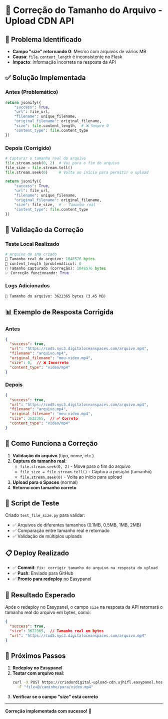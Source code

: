 # 🔧 Correção do Tamanho do Arquivo - Upload CDN API

## 🚨 Problema Identificado
- **Campo "size" retornando 0**: Mesmo com arquivos de vários MB
- **Causa**: `file.content_length` é inconsistente no Flask
- **Impacto**: Informação incorreta na resposta da API

## ✅ Solução Implementada

### **Antes (Problemático)**
```python
return jsonify({
    "success": True,
    "url": file_url,
    "filename": unique_filename,
    "original_filename": original_filename,
    "size": file.content_length,  # ❌ Sempre 0
    "content_type": file.content_type
})
```

### **Depois (Corrigido)**
```python
# Capturar o tamanho real do arquivo
file.stream.seek(0, 2)  # Vai para o fim do arquivo
file_size = file.stream.tell()
file.stream.seek(0)     # Volta ao início para permitir o upload

return jsonify({
    "success": True,
    "url": file_url,
    "filename": unique_filename,
    "original_filename": original_filename,
    "size": file_size,  # ✅ Tamanho real
    "content_type": file.content_type
})
```

## 🧪 Validação da Correção

### **Teste Local Realizado**
```python
# Arquivo de 1MB criado
📏 Tamanho real do arquivo: 1048576 bytes
📏 content_length (problemático): 0
📏 Tamanho capturado (correção): 1048576 bytes
✅ Correção funcionando: True
```

### **Logs Adicionados**
```
📏 Tamanho do arquivo: 3622365 bytes (3.45 MB)
```

## 📊 Exemplo de Resposta Corrigida

### **Antes**
```json
{
  "success": true,
  "url": "https://cod5.nyc3.digitaloceanspaces.com/arquivo.mp4",
  "filename": "arquivo.mp4",
  "original_filename": "meu-video.mp4",
  "size": 0,  // ❌ Incorreto
  "content_type": "video/mp4"
}
```

### **Depois**
```json
{
  "success": true,
  "url": "https://cod5.nyc3.digitaloceanspaces.com/arquivo.mp4",
  "filename": "arquivo.mp4",
  "original_filename": "meu-video.mp4",
  "size": 3622365,  // ✅ Correto
  "content_type": "video/mp4"
}
```

## 🔄 Como Funciona a Correção

1. **Validação do arquivo** (tipo, nome, etc.)
2. **Captura do tamanho real**:
   - `file.stream.seek(0, 2)` - Move para o fim do arquivo
   - `file_size = file.stream.tell()` - Captura a posição (tamanho)
   - `file.stream.seek(0)` - Volta ao início para upload
3. **Upload para o Spaces** (normal)
4. **Retorno com tamanho correto**

## 🧪 Script de Teste

Criado `test_file_size.py` para validar:
- ✅ Arquivos de diferentes tamanhos (0.1MB, 0.5MB, 1MB, 2MB)
- ✅ Comparação entre tamanho real e retornado
- ✅ Validação de múltiplos uploads

## 📋 Deploy Realizado

- ✅ **Commit**: `fix: corrigir tamanho do arquivo na resposta do upload`
- ✅ **Push**: Enviado para GitHub
- ✅ **Pronto para redeploy** no Easypanel

## 🎯 Resultado Esperado

Após o redeploy no Easypanel, o campo `size` na resposta da API retornará o tamanho real do arquivo em bytes, como:

```json
{
  "success": true,
  "size": 3622365,  // Tamanho real em bytes
  "url": "https://cod5.nyc3.digitaloceanspaces.com/arquivo.mp4"
}
```

## 🚀 Próximos Passos

1. **Redeploy no Easypanel**
2. **Testar com arquivo real**:
   ```bash
   curl -X POST https://criadordigital-upload-cdn.ujhifl.easypanel.host/upload \
     -F "file=@/caminho/para/video.mp4"
   ```
3. **Verificar se o campo "size" está correto**

---

**Correção implementada com sucesso!** 🎉
